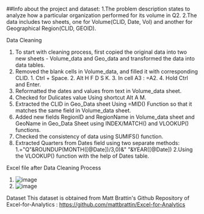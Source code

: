 ##Info about the project and dataset:
1.The problem description states to analyze how a particular organization performed for its volume in Q2.
2.The data includes two sheets, one for Volume(CLID, Date, Vol) and another for Geographical Region(CLID, GEOID).

Data Cleaning
1. To start with cleaning process, first copied the original data into two new sheets - Volume_data and Geo_data and transformed the data into data tables.
2. Removed the blank cells in Volume_data, and filled it with corresponding CLID.
        1. Ctrl + Space.
        2. Alt H F D S K.
        3. In cell A3 : =A2.
        4. Hold Ctrl and Enter.
4. Reformatted the dates and values from text in Volume_data sheet.
5. Checked for Dulicates value Using shortcut Alt A M.
6. Extracted the CLID in Geo_Data sheet Using =MID() Function so that it matches the same field in Volume_data sheet.
7. Added new fields RegionID and RegionName in Volume_data sheet and GeoName in Geo_Data Sheet using INDEX/MATCH() and VLOOKUP() functions.
8. Checked the consistency of data using SUMIFS() function.
9. Extracted Quarters from Dates field using two separate methods:
        1.="Q"&ROUNDUP(MONTH([@Date])/3,0)&" "&YEAR([@Date])
        2.Using the VLOOKUP() function with the help of Dates table.

Excel file after Data Cleaning Process
1. ![image](https://user-images.githubusercontent.com/97116496/150756571-32ef9213-24a9-4a53-9fee-b8d2e1a94df4.png)
2. ![image](https://user-images.githubusercontent.com/97116496/150756625-ab2e6c8e-7b53-40f4-848b-cfc3fe58e391.png)



Dataset
This dataset is obtained from Matt Brattin's Github Repository of Excel-for-Analytics : https://github.com/mattbrattin/Excel-for-Analytics


